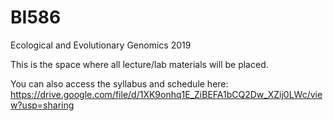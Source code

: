 # BI586
Ecological and Evolutionary Genomics 2019

This is the space where all lecture/lab materials will be placed. 

You can also access the syllabus and schedule here: https://drive.google.com/file/d/1XK9onhq1E_ZiBEFA1bCQ2Dw_XZij0LWc/view?usp=sharing

